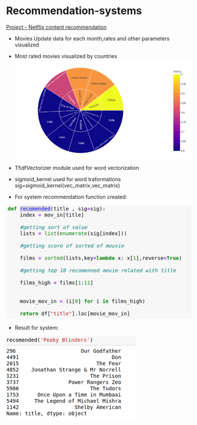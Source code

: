# Recommendation-systems

[Project - Netflix content recommendation](https://github.com/tural327/Recommendation-systems-/tree/main/Netflix%20recommendation%20systems)

- Movies Update data for each month,rates and other parameters visualized

- Most rated movies visualized by countries 
![](https://github.com/tural327/Recommendation-systems-/blob/main/Netflix%20recommendation%20systems/vis1.png)

- TfidfVectorizer module used for word vectorization

- sigmoid_kernel used for word traformations sig=sigmoid_kernel(vec_matrix,vec_matrix)

- For system recommendation function created: 

![](https://github.com/tural327/Recommendation-systems-/blob/main/Netflix%20recommendation%20systems/Recom.png)



- Result for system:


![](https://github.com/tural327/Recommendation-systems-/blob/main/Netflix%20recommendation%20systems/rs1.png)
